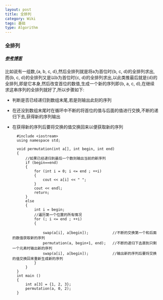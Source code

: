 ```yaml
---
layout: post
title: 全排列
category: Wiki
tags: 基础
type: Algorithm
---
```


### 全排列
##### [参考博客](//blog.csdn.net/e3399/article/details/7543861)

比如说有一组数,{a, b, c, d},然后全排列就是将a为首位时{b, c, d}的全排列求出,而{b, c, d}的全排列又是以b为首位时{c, d}的全排列求出,以此类推最后就是{d}的全排列,即是它本身,然后改变首位的数值,生成一个新的序列即{b, a, c, d},在继续求这串序列的全排列就好了,所以步骤如下:

+ 判断是否已经递归到数组末尾,若是则输出此刻的序列
+ 在还没到数组末尾时在循环中不断的将首位的值与后面的值进行交换,不断的递归下去,获得新的序列输出
+ 在获得新的序列后要将交换的值交换回来以便获取新的序列


		#include <iostream>
		using namespace std;

		void permutation(int a[], int begin, int end)
		{
		    //如果已经递归到最后一个数则输出当前的新序列
		    if (begin==end)
		    {
		        for (int i = 0; i <= end ; ++i)
		        {
		            cout << a[i] << " ";
		        }
		        cout << endl;
		        return;
		    }
		    else
		    {
		        int i = begin;
		        //遍历第一个位置的所有情况
		        for (; i <= end ; ++i)
		        {

		            swap(a[i], a[begin]);           //不断的交换第一个和后面的数值获取新的序列
		            permutation(a, begin+1, end);   //不断的递归下去直到只剩一个元素时输出新的序列
		            swap(a[i], a[begin]);           //输出新的序列后要将交换的值交换回来重新生成新的序列
		        }
		    }
		}
		int main ()
		{
		    int a[3] = {1, 2, 3};
		    permutation(a, 0, 2);
		}